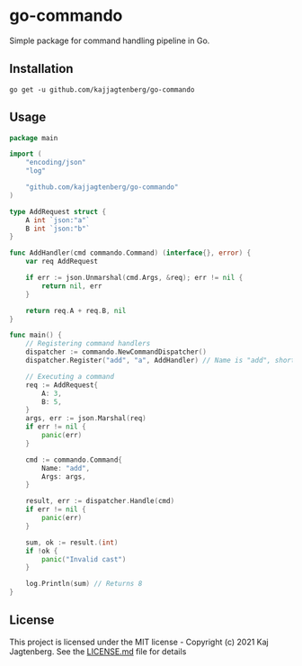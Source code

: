 # go-commando

Simple package for command handling pipeline in Go.

## Installation

```shell
go get -u github.com/kajjagtenberg/go-commando
```

## Usage

```go
package main

import (
	"encoding/json"
	"log"

	"github.com/kajjagtenberg/go-commando"
)

type AddRequest struct {
	A int `json:"a"`
	B int `json:"b"`
}

func AddHandler(cmd commando.Command) (interface{}, error) {
	var req AddRequest

	if err := json.Unmarshal(cmd.Args, &req); err != nil {
		return nil, err
	}

	return req.A + req.B, nil
}

func main() {
	// Registering command handlers
	dispatcher := commando.NewCommandDispatcher()
	dispatcher.Register("add", "a", AddHandler) // Name is "add", shorthand version is "a"

	// Executing a command
	req := AddRequest{
		A: 3,
		B: 5,
	}
	args, err := json.Marshal(req)
	if err != nil {
		panic(err)
	}

	cmd := commando.Command{
		Name: "add",
		Args: args,
	}

	result, err := dispatcher.Handle(cmd)
	if err != nil {
		panic(err)
	}

	sum, ok := result.(int)
	if !ok {
		panic("Invalid cast")
	}

	log.Println(sum) // Returns 8
}
```

## License

This project is licensed under the MIT license - Copyright (c) 2021 Kaj Jagtenberg. See the [LICENSE.md](LICENSE.md) file for details
